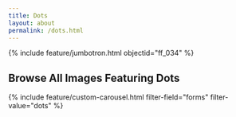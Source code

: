 ```yaml
---
title: Dots
layout: about
permalink: /dots.html
---
```

{% include feature/jumbotron.html objectid="ff_034" %}

## Browse All Images Featuring Dots
{% include feature/custom-carousel.html filter-field="forms" filter-value="dots" %}